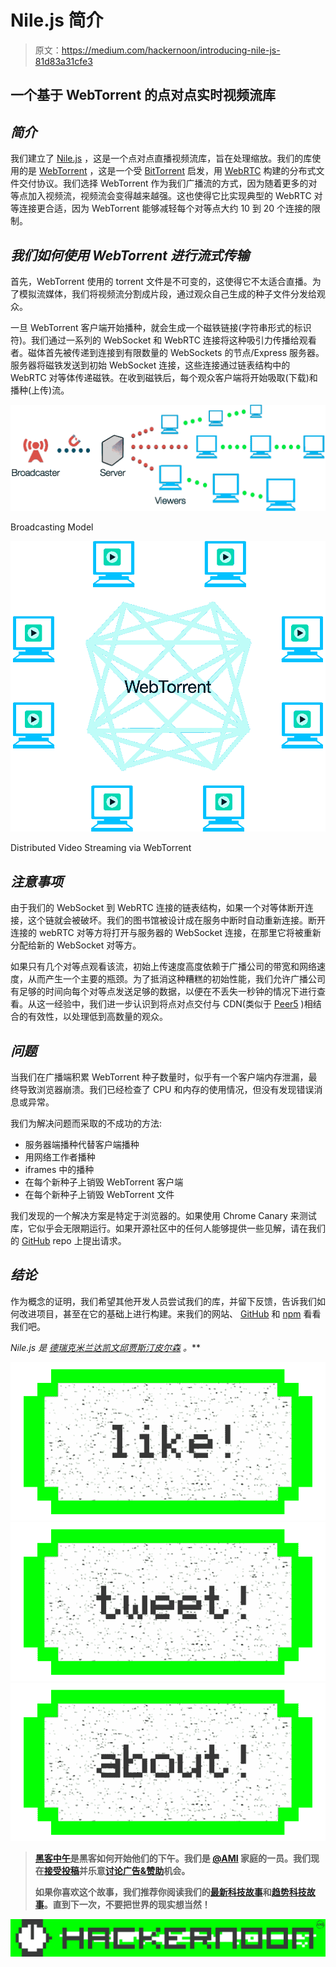 # Nile.js 简介

> 原文：<https://medium.com/hackernoon/introducing-nile-js-81d83a31cfe3>

## 一个基于 WebTorrent 的点对点实时视频流库

## *简介*

我们建立了 [Nile.js](http://nilejs.com/) ，这是一个点对点直播视频流库，旨在处理缩放。我们的库使用的是 [WebTorrent](https://webtorrent.io/) ，这是一个受 [BitTorrent](http://www.bittorrent.com/) 启发，用 [WebRTC](https://webrtc.org/) 构建的分布式文件交付协议。我们选择 WebTorrent 作为我们广播流的方式，因为随着更多的对等点加入视频流，视频流会变得越来越强。这也使得它比实现典型的 WebRTC 对等连接更合适，因为 WebTorrent 能够减轻每个对等点大约 10 到 20 个连接的限制。

## *我们如何使用 WebTorrent 进行流式传输*

首先，WebTorrent 使用的 torrent 文件是不可变的，这使得它不太适合直播。为了模拟流媒体，我们将视频流分割成片段，通过观众自己生成的种子文件分发给观众。

一旦 WebTorrent 客户端开始播种，就会生成一个磁铁链接(字符串形式的标识符)。我们通过一系列的 WebSocket 和 WebRTC 连接将这种吸引力传播给观看者。磁体首先被传递到连接到有限数量的 WebSockets 的节点/Express 服务器。服务器将磁铁发送到初始 WebSocket 连接，这些连接通过链表结构中的 WebRTC 对等体传递磁铁。在收到磁铁后，每个观众客户端将开始吸取(下载)和播种(上传)流。

![](img/91c818abd563fa1ba251712bf42c7502.png)

Broadcasting Model

![](img/b70dcbb3f0a8ef4595998c08b34e6156.png)

Distributed Video Streaming via WebTorrent

## *注意事项*

由于我们的 WebSocket 到 WebRTC 连接的链表结构，如果一个对等体断开连接，这个链就会被破坏。我们的图书馆被设计成在服务中断时自动重新连接。断开连接的 webRTC 对等方将打开与服务器的 WebSocket 连接，在那里它将被重新分配给新的 WebSocket 对等方。

如果只有几个对等点观看该流，初始上传速度高度依赖于广播公司的带宽和网络速度，从而产生一个主要的瓶颈。为了抵消这种糟糕的初始性能，我们允许广播公司有足够的时间向每个对等点发送足够的数据，以便在不丢失一秒钟的情况下进行查看。从这一经验中，我们进一步认识到将点对点交付与 CDN(类似于 [Peer5](https://peer5.com/) )相结合的有效性，以处理低到高数量的观众。

## *问题*

当我们在广播端积累 WebTorrent 种子数量时，似乎有一个客户端内存泄漏，最终导致浏览器崩溃。我们已经检查了 CPU 和内存的使用情况，但没有发现错误消息或异常。

我们为解决问题而采取的不成功的方法:

*   服务器端播种代替客户端播种
*   用网络工作者播种
*   iframes 中的播种
*   在每个新种子上销毁 WebTorrent 客户端
*   在每个新种子上销毁 WebTorrent 文件

我们发现的一个解决方案是特定于浏览器的。如果使用 Chrome Canary 来测试库，它似乎会无限期运行。如果开源社区中的任何人能够提供一些见解，请在我们的 [GitHub](https://github.com/gitsummore/nile.js) repo 上提出请求。

## *结论*

作为概念的证明，我们希望其他开发人员尝试我们的库，并留下反馈，告诉我们如何改进项目，甚至在它的基础上进行构建。来我们的网站、 [GitHub](https://github.com/gitsummore/nile.js) 和 [npm](https://www.npmjs.com/package/nile.js) 看看我们吧。

*Nile.js 是* [*德瑞克米兰达*](https://medium.com/u/8689739f5747?source=post_page-----81d83a31cfe3--------------------------------)*[*凯文邱*](https://medium.com/u/735b24064ab9?source=post_page-----81d83a31cfe3--------------------------------)*[*贾斯汀皮尔森*](https://medium.com/u/b0b7e8f684e5?source=post_page-----81d83a31cfe3--------------------------------) *。***

**[![](img/50ef4044ecd4e250b5d50f368b775d38.png)](http://bit.ly/HackernoonFB)****[![](img/979d9a46439d5aebbdcdca574e21dc81.png)](https://goo.gl/k7XYbx)****[![](img/2930ba6bd2c12218fdbbf7e02c8746ff.png)](https://goo.gl/4ofytp)**

> **[黑客中午](http://bit.ly/Hackernoon)是黑客如何开始他们的下午。我们是 [@AMI](http://bit.ly/atAMIatAMI) 家庭的一员。我们现在[接受投稿](http://bit.ly/hackernoonsubmission)并乐意[讨论广告&赞助](mailto:partners@amipublications.com)机会。**
> 
> **如果你喜欢这个故事，我们推荐你阅读我们的[最新科技故事](http://bit.ly/hackernoonlatestt)和[趋势科技故事](https://hackernoon.com/trending)。直到下一次，不要把世界的现实想当然！**

**![](img/be0ca55ba73a573dce11effb2ee80d56.png)**